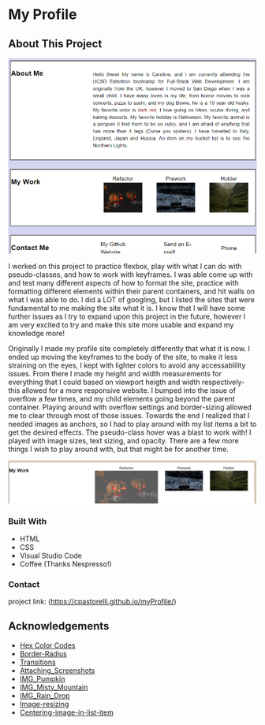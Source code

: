 # My Profile

## About This Project

![myProfilePage](./assets/images/profilepage.png)

I worked on this project to practice flexbox, play with what I can do with pseudo-classes, and how to work with keyframes. I was able come up with and test many different aspects of how to format the site, practice with formatting different elements within their parent containers, and hit walls on what I was able to do. I did a LOT of googling, but I listed the sites that were fundamental to me making the site what it is. I know that I will have some further issues as I try to expand upon this project in the future, however I am very excited to try and make this site more usable and expand my knowledge more!

Originally I made my profile site completely differently that what it is now. I ended up moving the keyframes to the body of the site, to make it less straining on the eyes, I kept with lighter colors to avoid any accessablility issues.
From there I made my height and width measurements for everything that I could based on viewport heigth and width respectively- this allowed for a more responsive website. 
I bumped into the issue of overflow a few times, and my child elements going beyond the parent container. Playing around with overflow settings and border-sizing allowed me to clear through most of those issues. 
Towards the end I realized that I needed images as anchors, so I had to play around with my list items a bit to get the desired effects.
The pseudo-class hover was a blast to work with! I played with image sizes, text sizing, and opacity. There are a few more things I wish to play around with, but that might be for another time. 

![myworkhover](./assets/images/myworkhover.png)


### Built With
- HTML
- CSS
- Visual Studio Code
- Coffee (Thanks Nespresso!)

### Contact 
project link: (https://cpastorelli.github.io/myProfile/)

## Acknowledgements
- [Hex Color Codes](https://www.color-hex.com/)
- [Border-Radius](https://www.w3schools.com/cssref/css3_pr_border-radius.asp)
- [Transitions](https://developer.mozilla.org/en-US/docs/Web/CSS/CSS_Transitions/Using_CSS_transitions)
- [Attaching_Screenshots](https://stackoverflow.com/questions/14494747/how-to-add-images-to-readme-md-on-github)
- [IMG_Pumpkin](https://www.pexels.com/photo/two-jack-o-lantern-lamps-619418/)
- [IMG_Misty_Mountain](https://www.pexels.com/photo/green-mountain-with-river-in-the-middle-4064432/)
- [IMG_Rain_Drop](https://www.pexels.com/photo/water-droplet-digital-wallpaper-1100946/)
- [Image-resizing](https://stackoverflow.com/questions/19414856/how-can-i-make-all-images-of-different-height-and-width-the-same-via-css)
- [Centering-image-in-list-item](https://stackoverflow.com/questions/29848553/how-to-center-image-in-li-elements)